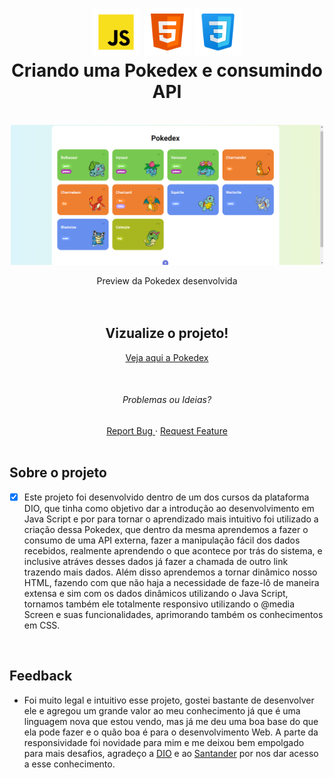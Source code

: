 <div align="center">

<h1 align="center" display="flex" >
 <img src="/assets/img/icons8-js.png" height="75">
 <img src="/assets/img/icons8-html.png" height="75">
 <img src="/assets/img/icons8-css.png" height="75">
  <br />
   Criando uma Pokedex e consumindo API
</h1>
<br/>
<div align="center" display="flex">
  
<a href="#">
<img src="/assets/img/preview-poke.png" width="500" alt="preview" />
  </a>
</div>

  <!-- project description and menu -->
  <p align="center">
     Preview da Pokedex desenvolvida
    <br />
    <br />
    <br />
    
<h2> Vizualize o projeto!  </h2>
<a href="https://js-pokedex-6chbpd01h-brunopequeno.vercel.app/" target="_blank"> Veja aqui a Pokedex </a> 
  </p> 
   <br />

  <h6>Problemas ou Ideias?</h6>
<a 
      href="https://github.com/BrunoPequeno/Angular-Santander-DevWeek/issues">
      Report Bug
    </a>
    ·
    <a 
      href="https://github.com/BrunoPequeno/Angular-Santander-DevWeek/issues/new">
      Request Feature
    </a>  
<br />
<br />
</div>

## Sobre o projeto
- [x] Este projeto  foi desenvolvido dentro de um dos cursos da plataforma DIO, que tinha como objetivo dar a introdução ao desenvolvimento em Java Script e por para tornar o aprendizado mais intuitivo foi utilizado a criação dessa Pokedex, que dentro da mesma aprendemos a fazer o consumo de uma API externa, fazer a manipulação fácil dos dados recebidos, realmente aprendendo o que acontece por trás do sistema, e inclusive atráves desses dados já fazer a chamada de outro link trazendo mais dados. Além disso aprendemos a tornar dinâmico nosso HTML, fazendo com que não haja a necessidade de faze-lô de maneira extensa e sim com os dados dinâmicos utilizando o Java Script, tornamos também ele totalmente responsivo utilizando o @media Screen e suas funcionalidades, aprimorando também os conhecimentos em CSS.

<br />

## Feedback
- Foi muito legal e intuitivo esse projeto, gostei bastante de desenvolver ele e agregou um grande valor ao meu conhecimento já que é uma linguagem nova que estou vendo, mas já me deu uma boa base do que ela pode fazer e o quão boa é para o desenvolvimento Web. A parte da responsividade foi novidade para mim e me deixou bem empolgado para mais desafios, agradeço a [DIO](https://github.com/digitalinnovationone) e ao [Santander](https://app.becas-santander.com/pt-BR/program/bolsas-santander-santander-bootcamp-2023) por nos dar acesso a esse conhecimento.


